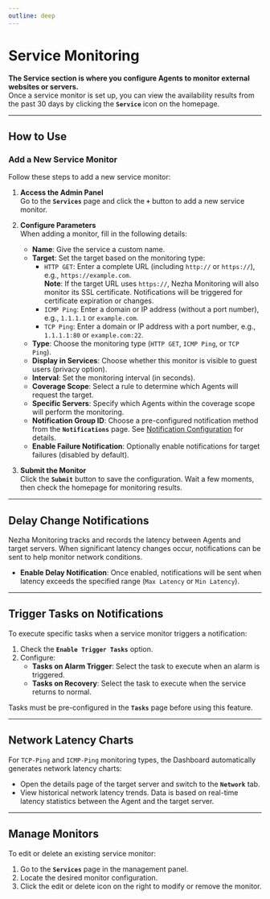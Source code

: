 ```yaml
---
outline: deep
---
```


# Service Monitoring

**The Service section is where you configure Agents to monitor external websites or servers.**  
Once a service monitor is set up, you can view the availability results from the past 30 days by clicking the **`Service`** icon on the homepage.

---

## How to Use

### Add a New Service Monitor

Follow these steps to add a new service monitor:

1. **Access the Admin Panel**  
   Go to the **`Services`** page and click the **`+`** button to add a new service monitor.

2. **Configure Parameters**  
   When adding a monitor, fill in the following details:
   - **Name**: Give the service a custom name.
   - **Target**: Set the target based on the monitoring type:
     - `HTTP GET`: Enter a complete URL (including `http://` or `https://`), e.g., `https://example.com`.  
       **Note**: If the target URL uses `https://`, Nezha Monitoring will also monitor its SSL certificate. Notifications will be triggered for certificate expiration or changes.
     - `ICMP Ping`: Enter a domain or IP address (without a port number), e.g., `1.1.1.1` or `example.com`.
     - `TCP Ping`: Enter a domain or IP address with a port number, e.g., `1.1.1.1:80` or `example.com:22`.
   - **Type**: Choose the monitoring type (`HTTP GET`, `ICMP Ping`, or `TCP Ping`).
   - **Display in Services**: Choose whether this monitor is visible to guest users (privacy option).
   - **Interval**: Set the monitoring interval (in seconds).
   - **Coverage Scope**: Select a rule to determine which Agents will request the target.
   - **Specific Servers**: Specify which Agents within the coverage scope will perform the monitoring.
   - **Notification Group ID**: Choose a pre-configured notification method from the **`Notifications`** page. See [Notification Configuration](/guide/notifications.html#flexible-notification-methods) for details.
   - **Enable Failure Notification**: Optionally enable notifications for target failures (disabled by default).

3. **Submit the Monitor**  
   Click the **`Submit`** button to save the configuration. Wait a few moments, then check the homepage for monitoring results.

---

## Delay Change Notifications

Nezha Monitoring tracks and records the latency between Agents and target servers. When significant latency changes occur, notifications can be sent to help monitor network conditions.

- **Enable Delay Notification**: Once enabled, notifications will be sent when latency exceeds the specified range (`Max Latency` or `Min Latency`).

---

## Trigger Tasks on Notifications

To execute specific tasks when a service monitor triggers a notification:

1. Check the **`Enable Trigger Tasks`** option.
2. Configure:
   - **Tasks on Alarm Trigger**: Select the task to execute when an alarm is triggered.
   - **Tasks on Recovery**: Select the task to execute when the service returns to normal.

Tasks must be pre-configured in the **`Tasks`** page before using this feature.

---

## Network Latency Charts

For `TCP-Ping` and `ICMP-Ping` monitoring types, the Dashboard automatically generates network latency charts:
- Open the details page of the target server and switch to the **`Network`** tab.
- View historical network latency trends. Data is based on real-time latency statistics between the Agent and the target server.

---

## Manage Monitors

To edit or delete an existing service monitor:
1. Go to the **`Services`** page in the management panel.
2. Locate the desired monitor configuration.
3. Click the edit or delete icon on the right to modify or remove the monitor.